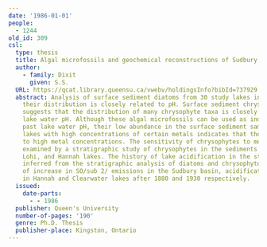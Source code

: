 ```yaml
---
date: '1986-01-01'
people:
  - 1244
old_id: 309
csl:
  type: thesis
  title: Algal microfossils and geochemical reconstructions of Sudbury Lakes
  author:
    - family: Dixit
      given: S.S.
  URL: https://qcat.library.queensu.ca/vwebv/holdingsInfo?bibId=737929
  abstract: Analysis of surface sediment diatoms from 30 study lakes indicates that
    their distribution is closely related to pH. Surface sediment chrysophytes study
    suggests that the distribution of many chrysophyte taxa is closely related with
    lake water pH. Although these algal microfossils can be used as indicators of
    past lake water pH, their low abundance in the surface sediment samples of acidic
    lakes with high concentrations of certain metals indicates that they may be sensitive
    to high metal concentrations. The sensitivity of chrysophytes to metals was further
    examined by a stratigraphic study of chrysophytes in the sediments of Clearwater,
    Lohi, and Hannah lakes. The history of lake acidification in the study area is
    inferred from the stratigraphic analysis of diatoms and chrysophytes. As a result
    of increase in SO/sub 2/ emissions in the Sudbury basin, acidification occurred
    in Hannah and Clearwater lakes after 1880 and 1930 respectively.
  issued:
    date-parts:
      - - 1986
  publisher: Queen's University
  number-of-pages: '190'
  genre: Ph.D. Thesis
  publisher-place: Kingston, Ontario
---
```

